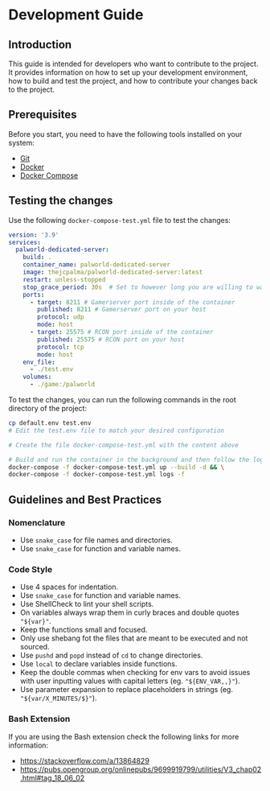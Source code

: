 # Development Guide

## Introduction

This guide is intended for developers who want to contribute to the project. It provides information on how to set up your development environment, how to build and test the project, and how to contribute your changes back to the project.

## Prerequisites

Before you start, you need to have the following tools installed on your system:

- [Git](https://git-scm.com/)
- [Docker](https://www.docker.com/)
- [Docker Compose](https://docs.docker.com/compose/)

## Testing the changes

Use the following `docker-compose-test.yml` file to test the changes:

```yaml
version: '3.9'
services:
  palworld-dedicated-server:
    build: .
    container_name: palworld-dedicated-server
    image: thejcpalma/palworld-dedicated-server:latest
    restart: unless-stopped
    stop_grace_period: 30s  # Set to however long you are willing to wait for the container to gracefully stop
    ports:
      - target: 8211 # Gamerserver port inside of the container
        published: 8211 # Gamerserver port on your host
        protocol: udp
        mode: host
      - target: 25575 # RCON port inside of the container
        published: 25575 # RCON port on your host
        protocol: tcp
        mode: host
    env_file:
      - ./test.env
    volumes:
      - ./game:/palworld
```

To test the changes, you can run the following commands in the root directory of the project:

```bash
cp default.env test.env
# Edit the test.env file to match your desired configuration

# Create the file docker-compose-test.yml with the content above

# Build and run the container in the background and then follow the logs
docker-compose -f docker-compose-test.yml up --build -d && \
docker-compose -f docker-compose-test.yml logs -f
```

## Guidelines and Best Practices

### Nomenclature

- Use `snake_case` for file names and directories.
- Use `snake_case` for function and variable names.

### Code Style

- Use 4 spaces for indentation.
- Use `snake_case` for function and variable names.
- Use ShellCheck to lint your shell scripts.
- On variables always wrap them in curly braces and double quotes `"${var}"`.
- Keep the functions small and focused.
- Only use shebang fot the files that are meant to be executed and not sourced.
- Use `pushd` and `popd` instead of `cd` to change directories.
- Use `local` to declare variables inside functions.
- Keep the double commas when checking for env vars to avoid issues with user inputting values with capital letters (eg. `"${ENV_VAR,,}"`).
- Use parameter expansion to replace placeholders in strings (eg. `"${var/X_MINUTES/$}"`).

### Bash Extension

If you are using the Bash extension check the following links for more information:

- https://stackoverflow.com/a/13864829
- https://pubs.opengroup.org/onlinepubs/9699919799/utilities/V3_chap02.html#tag_18_06_02

